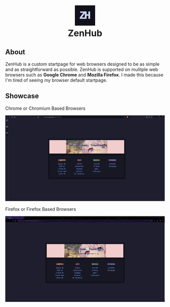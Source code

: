 <h1 align="center"><img src="src/image/favicon.png"><br>ZenHub</h1>

## About

ZenHub is a custom startpage for web browsers designed to be as simple and as straightforward as possible. ZenHub is supported on mulitple web browsers such as **Google Chrome** and **Mozilla Firefox**. I made this because I'm tired of seeing my browser default startpage.

## Showcase

Chrome or Chromium Based Browsers

![ZenHub Chromium Showcase](src/image/Showcase_1.png "Showcase 1")

Firefox or Firefox Based Browsers

<!-- <img src="src/image/Showcase_2.png"> -->

![ZenHub Firefox Showcase](src/image/Showcase_2.png "Showcase 2")
